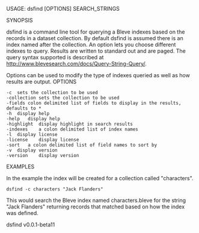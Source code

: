 USAGE: dsfind [OPTIONS] SEARCH_STRINGS

SYNOPSIS

dsfind is a command line tool for querying a Bleve indexes based on the records in a 
dataset collection. By default dsfind is assumed there is an index named after the 
collection. An option lets you choose different indexes to query. Results are 
written to standard out and are paged. The query syntax supported is described
at http://www.blevesearch.com/docs/Query-String-Query/.

Options can be used to modify the type of indexes queried as well as how results
are output.
OPTIONS


	-c	sets the collection to be used
	-collection	sets the collection to be used
	-fields	colon delimited list of fields to display in the results, defaults to *
	-h	display help
	-help	display help
	-highlight	display highlight in search results
	-indexes	a colon delimited list of index names
	-l	display license
	-license	display license
	-sort	a colon delimited list of field names to sort by
	-v	display version
	-version	display version

EXAMPLES

In the example the index will be created for a collection called "characters".

    dsfind -c characters "Jack Flanders"

This would search the Bleve index named characters.bleve for the string "Jack Flanders" 
returning records that matched based on how the index was defined.


dsfind v0.0.1-beta11
